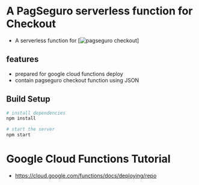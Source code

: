# A PagSeguro serverless function for Checkout

* A serverless function for [![pagseguro checkout](https://dev.pagseguro.uol.com.br/referencia-da-api/api-de-pagamentos-pagseguro#!/ws_pagseguro_uol_com_br/v2_checkout_xml)]

## features
* prepared for google cloud functions deploy
* contain pagseguro checkout function using JSON

## Build Setup

``` bash
# install dependencies
npm install

# start the server
npm start
```

# Google Cloud Functions Tutorial
* https://cloud.google.com/functions/docs/deploying/repo